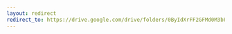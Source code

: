 ```yaml
---
layout: redirect
redirect_to: https://drive.google.com/drive/folders/0ByIdXrFF2GFMd0M3bFlYSVh6azA
---
```

